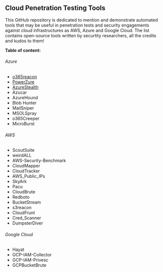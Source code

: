 ## Cloud Penetration Testing Tools

This GitHub repository is dedicated to mention and demonstrate automated tools that may be useful in penetration tests and security engagements against cloud infrastructures as AWS, Azure and Google Cloud.
The list contains open-source tools written by securtity researchers, all the credits and kudos to them! 

**Table of content:**

###### Azure

* [o365reacon](./Azure/o365reacon.md)
* [PowerZure](./Azure/PowerZure.md)
* [AzureStealth](./Azure/AzureStealth.md)
* Azucar
* AzureHound
* Blob Hunter
* MailSniper
* MSOLSpray
* o365Creeper
* MicroBurst

###### AWS
* ScoutSuite
* weirdALL
* AWS-Security-Benchmark
* CloudMapper
* CloudTracker
* AWS_Public_IPs
* SkyArk
* Pacu
* CloudBrute
* Redboto
* BucketStream
* s3reacon
* CloudFrunt
* Cred_Scanner
* DumpsterDiver
    
###### Google Cloud
* Hayat
* GCP-IAM-Collector 
* GCP-IAM-Privesc
* GCPBucketBrute
